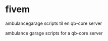 # fivem


ambulancegarage scripts til en qb-core server 

ambulance garage scripts for a qb-core server
